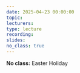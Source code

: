 ```yaml
---
date: 2025-04-23 00:00:00
topic:
lecturers:
type: lecture
recording:
slides:
no_class: true
---
```


**No class:** Easter Holiday